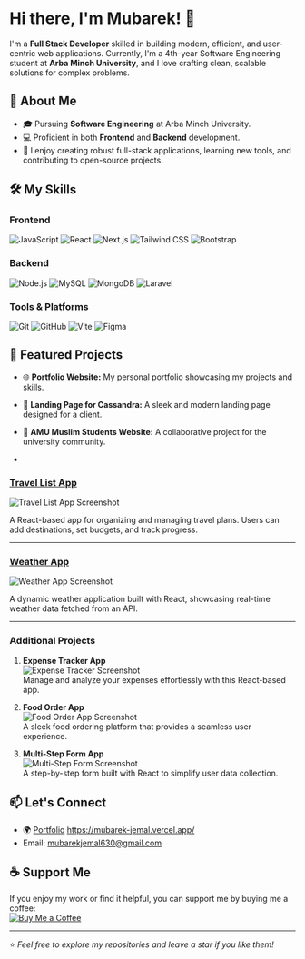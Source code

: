 # Hi there, I'm Mubarek! 👋

I'm a **Full Stack Developer** skilled in building modern, efficient, and user-centric web applications. Currently, I'm a 4th-year Software Engineering student at **Arba Minch University**, and I love crafting clean, scalable solutions for complex problems.

## 🚀 About Me
- 🎓 Pursuing **Software Engineering** at Arba Minch University.
- 💻 Proficient in both **Frontend** and **Backend** development.
- 🌟 I enjoy creating robust full-stack applications, learning new tools, and contributing to open-source projects.

## 🛠️ My Skills

### **Frontend**
![JavaScript](https://img.shields.io/badge/-JavaScript-F7DF1E?logo=javascript&logoColor=black&style=for-the-badge)
![React](https://img.shields.io/badge/-React-61DAFB?logo=react&logoColor=white&style=for-the-badge)
![Next.js](https://img.shields.io/badge/-Next.js-000000?logo=next.js&logoColor=white&style=for-the-badge)
![Tailwind CSS](https://img.shields.io/badge/-Tailwind%20CSS-38B2AC?logo=tailwind-css&logoColor=white&style=for-the-badge)
![Bootstrap](https://img.shields.io/badge/-Bootstrap-7952B3?logo=bootstrap&logoColor=white&style=for-the-badge)

### **Backend**
![Node.js](https://img.shields.io/badge/-Node.js-339933?logo=node.js&logoColor=white&style=for-the-badge)
![MySQL](https://img.shields.io/badge/-MySQL-4479A1?logo=mysql&logoColor=white&style=for-the-badge)
![MongoDB](https://img.shields.io/badge/-MongoDB-47A248?logo=mongodb&logoColor=white&style=for-the-badge)
![Laravel](https://img.shields.io/badge/-Laravel-FF2D20?logo=laravel&logoColor=white&style=for-the-badge)

### **Tools & Platforms**
![Git](https://img.shields.io/badge/-Git-F05032?logo=git&logoColor=white&style=for-the-badge)
![GitHub](https://img.shields.io/badge/-GitHub-181717?logo=github&logoColor=white&style=for-the-badge)
![Vite](https://img.shields.io/badge/-Vite-646CFF?logo=vite&logoColor=white&style=for-the-badge)
![Figma](https://img.shields.io/badge/-Figma-F24E1E?logo=figma&logoColor=white&style=for-the-badge)

## 🌟 Featured Projects
- 🌐 **Portfolio Website:** My personal portfolio showcasing my projects and skills.
- 🚀 **Landing Page for Cassandra:** A sleek and modern landing page designed for a client.
- 🌟 **AMU Muslim Students Website:** A collaborative project for the university community.

- 
### [Travel List App](#)
![Travel List App Screenshot](https://via.placeholder.com/600x300.png?text=Travel+List+App)

A React-based app for organizing and managing travel plans. Users can add destinations, set budgets, and track progress.

---

### [Weather App](#)
![Weather App Screenshot](https://via.placeholder.com/600x300.png?text=Weather+App)

A dynamic weather application built with React, showcasing real-time weather data fetched from an API.

---

### Additional Projects 
1. **Expense Tracker App**  
   ![Expense Tracker Screenshot](https://via.placeholder.com/600x300.png?text=Expense+Tracker+App)  
   Manage and analyze your expenses effortlessly with this React-based app.

2. **Food Order App**  
   ![Food Order App Screenshot](https://via.placeholder.com/600x300.png?text=Food+Order+App)  
   A sleek food ordering platform that provides a seamless user experience.

3. **Multi-Step Form App**  
   ![Multi-Step Form Screenshot](https://via.placeholder.com/600x300.png?text=Multi-Step+Form+App)  
   A step-by-step form built with React to simplify user data collection.

## 📫 Let's Connect
- 🌍 [Portfolio](#) https://mubarek-jemal.vercel.app/
- Email: mubarekjemal630@gmail.com 


## ☕ Support Me
If you enjoy my work or find it helpful, you can support me by buying me a coffee:  
[![Buy Me a Coffee](https://img.shields.io/badge/-Buy%20Me%20a%20Coffee-ffdd00?style=for-the-badge&logo=buy-me-a-coffee&logoColor=black)](https://buymeacoffee.com/mubarek26)

---

⭐️ _Feel free to explore my repositories and leave a star if you like them!_
